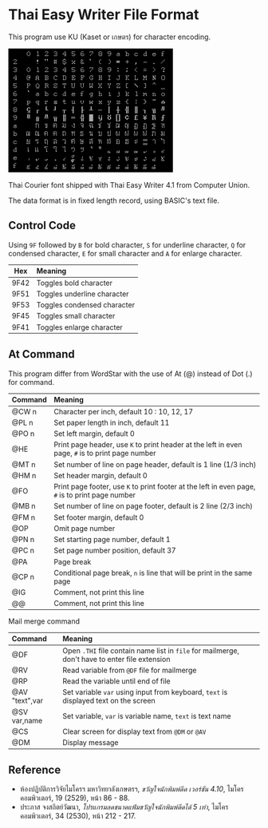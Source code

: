 # Thai Easy Writer File Format

This program use KU (Kaset or เกษตร) for character encoding.

![Thai Courier font shipped with Thai Easy Writer 4.1 from Computer Union](./resources/thaieasy_thai_courier_font.png)

Thai Courier font shipped with Thai Easy Writer 4.1 from Computer Union.

The data format is in fixed length record, using BASIC's text file.

## Control Code

Using `9F` followed by `B` for bold character, `S` for underline character, `Q` for condensed character, `E` for small character and `A` for enlarge character.

| Hex  |            Meaning            |
|:----:|:----------------------------- |
| 9F42 | Toggles bold character        |
| 9F51 | Toggles underline character   |
| 9F53 | Toggles condensed character   |
| 9F45 | Toggles small character       |
| 9F41 | Toggles enlarge character     |

## At Command

This program differ from WordStar with the use of At (@) instead of Dot (.) for command.

|   Command    |                       Meaning                       |
|:-------------|:----------------------------------------------------|
| @CW n        | Character per inch, default 10 : 10, 12, 17         |
| @PL n        | Set paper length in inch, default 11                |
| @PO n        | Set left margin, default 0                          |
| @HE <text>   | Print page header, use `K` to print header at the left in even page, `#` is to print page number |
| @MT n        | Set number of line on page header, default is 1 line (1/3 inch) |
| @HM n        | Set header margin, default 0                        |
| @FO <text>   | Print page footer, use `K` to print footer at the left in even page, `#` is to print page number |
| @MB n        | Set number of line on page footer, default is 2 line (2/3 inch) |
| @FM n        | Set footer margin, default 0                        |
| @OP          | Omit page number                                    |
| @PN n        | Set starting page number, default 1                 |
| @PC n        | Set page number position, default 37                |
| @PA          | Page break                                          |
| @CP n        | Conditional page break, `n` is line that will be print in the same page |
| @IG          | Comment, not print this line                        |
| @@           | Comment, not print this line                        |

Mail merge command

|   Command    |                       Meaning                       |
|:-------------|:----------------------------------------------------|
| @DF          | Open `.THI` file contain name list in `file` for mailmerge, don't have to enter file extension |
| @RV          | Read variable from `@DF` file for mailmerge         |
| @RP          | Read the variable until end of file                 |
| @AV "text",var | Set variable `var` using input from keyboard, `text` is displayed text on the screen |
| @SV var,name | Set variable, `var` is variable name, `text` is text name |
| @CS          | Clear screen for display text from `@DM` or `@AV`   |
| @DM <text>   | Display message                                     |

## Reference
* ห้องปฏิบัติการวิจัยไมโครฯ มหาวิทยาลังเกษตรฯ, *ขวัญใจนักพิมพ์ดีด เวอร์ชัน 4.10*, ไมโครคอมพิวเตอร์, 19 (2529), หน้า 86 - 88.
* ประภาส จงสถิตย์วัฒนา, *โปรแกรมลดขนาดแฟ้มขวัญใจนักพิมพ์ดีดได้ 5 เท่า*, ไมโครคอมพิวเตอร์, 34 (2530), หน้า 212 - 217.
